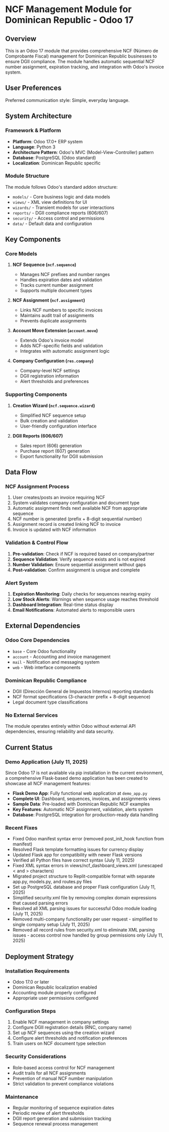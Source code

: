 # NCF Management Module for Dominican Republic - Odoo 17

## Overview

This is an Odoo 17 module that provides comprehensive NCF (Número de Comprobante Fiscal) management for Dominican Republic businesses to ensure DGII compliance. The module handles automatic sequential NCF number assignment, expiration tracking, and integration with Odoo's invoice system.

## User Preferences

Preferred communication style: Simple, everyday language.

## System Architecture

### Framework & Platform
- **Platform**: Odoo 17.0+ ERP system
- **Language**: Python 3
- **Architecture Pattern**: Odoo's MVC (Model-View-Controller) pattern
- **Database**: PostgreSQL (Odoo standard)
- **Localization**: Dominican Republic specific

### Module Structure
The module follows Odoo's standard addon structure:
- `models/` - Core business logic and data models
- `views/` - XML view definitions for UI
- `wizards/` - Transient models for user interactions
- `reports/` - DGII compliance reports (606/607)
- `security/` - Access control and permissions
- `data/` - Default data and configuration

## Key Components

### Core Models

1. **NCF Sequence (`ncf.sequence`)**
   - Manages NCF prefixes and number ranges
   - Handles expiration dates and validation
   - Tracks current number assignment
   - Supports multiple document types

2. **NCF Assignment (`ncf.assignment`)**
   - Links NCF numbers to specific invoices
   - Maintains audit trail of assignments
   - Prevents duplicate assignments

3. **Account Move Extension (`account.move`)**
   - Extends Odoo's invoice model
   - Adds NCF-specific fields and validation
   - Integrates with automatic assignment logic

4. **Company Configuration (`res.company`)**
   - Company-level NCF settings
   - DGII registration information
   - Alert thresholds and preferences

### Supporting Components

1. **Creation Wizard (`ncf.sequence.wizard`)**
   - Simplified NCF sequence setup
   - Bulk creation and validation
   - User-friendly configuration interface

2. **DGII Reports (606/607)**
   - Sales report (606) generation
   - Purchase report (607) generation
   - Export functionality for DGII submission

## Data Flow

### NCF Assignment Process
1. User creates/posts an invoice requiring NCF
2. System validates company configuration and document type
3. Automatic assignment finds next available NCF from appropriate sequence
4. NCF number is generated (prefix + 8-digit sequential number)
5. Assignment record is created linking NCF to invoice
6. Invoice is updated with NCF information

### Validation & Control Flow
1. **Pre-validation**: Check if NCF is required based on company/partner
2. **Sequence Validation**: Verify sequence exists and is not expired
3. **Number Validation**: Ensure sequential assignment without gaps
4. **Post-validation**: Confirm assignment is unique and complete

### Alert System
1. **Expiration Monitoring**: Daily checks for sequences nearing expiry
2. **Low Stock Alerts**: Warnings when sequence usage reaches threshold
3. **Dashboard Integration**: Real-time status display
4. **Email Notifications**: Automated alerts to responsible users

## External Dependencies

### Odoo Core Dependencies
- `base` - Core Odoo functionality
- `account` - Accounting and invoice management
- `mail` - Notification and messaging system
- `web` - Web interface components

### Dominican Republic Compliance
- DGII (Dirección General de Impuestos Internos) reporting standards
- NCF format specifications (3-character prefix + 8-digit sequence)
- Legal document type classifications

### No External Services
The module operates entirely within Odoo without external API dependencies, ensuring reliability and data security.

## Current Status

### Demo Application (July 11, 2025)
Since Odoo 17 is not available via pip installation in the current environment, a comprehensive Flask-based demo application has been created to showcase all NCF management features:

- **Flask Demo App**: Fully functional web application at `demo_app.py`
- **Complete UI**: Dashboard, sequences, invoices, and assignments views
- **Sample Data**: Pre-loaded with Dominican Republic NCF examples
- **Key Features**: Automatic NCF assignment, validation, alerts system
- **Database**: PostgreSQL integration for production-ready data handling

### Recent Fixes
- Fixed Odoo manifest syntax error (removed post_init_hook function from manifest)
- Resolved Flask template formatting issues for currency display
- Updated Flask app for compatibility with newer Flask versions
- Verified all Python files have correct syntax (July 11, 2025)
- Fixed XML syntax errors in views/ncf_dashboard_views.xml (unescaped < and > characters)
- Migrated project structure to Replit-compatible format with separate app.py, models.py, and routes.py files
- Set up PostgreSQL database and proper Flask configuration (July 11, 2025)
- Simplified security.xml file by removing complex domain expressions that caused parsing errors
- Resolved all XML parsing issues for successful Odoo module loading (July 11, 2025)
- Removed multi-company functionality per user request - simplified to single company setup (July 11, 2025)
- Removed all record rules from security.xml to eliminate XML parsing issues - access control now handled by group permissions only (July 11, 2025)

## Deployment Strategy

### Installation Requirements
- Odoo 17.0 or later
- Dominican Republic localization enabled
- Accounting module properly configured
- Appropriate user permissions configured

### Configuration Steps
1. Enable NCF management in company settings
2. Configure DGII registration details (RNC, company name)
3. Set up NCF sequences using the creation wizard
4. Configure alert thresholds and notification preferences
5. Train users on NCF document type selection

### Security Considerations
- Role-based access control for NCF management
- Audit trails for all NCF assignments
- Prevention of manual NCF number manipulation
- Strict validation to prevent compliance violations

### Maintenance
- Regular monitoring of sequence expiration dates
- Periodic review of alert thresholds
- DGII report generation and submission tracking
- Sequence renewal process management